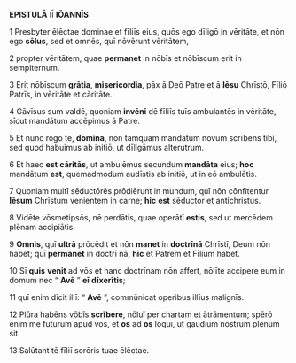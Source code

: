 **EPISTULĀ** IĪ **IŌANNĪS**

1 Presbyter ēlēctae dominae et fīliīs eius, quōs ego dīligō in vēritāte, et nōn ego **sōlus**, sed et omnēs, quī nōvērunt vēritātem, 

2 propter vēritātem, quae **permanet** in nōbīs et nōbīscum erit in sempiternum. 

3 Erit nōbīscum **grātia**, **misericordia**, pāx ā Deō Patre et ā **Iēsu** Chrīstō, Fīliō Patrīs, in vēritāte et cāritāte.

4 Gāvīsus sum valdē, quoniam **invēnī** dē fīliīs tuīs ambulantēs in vēritāte, sīcut mandātum accēpimus ā Patre. 

5 Et nunc rogō tē, **domina**, nōn tamquam mandātum novum scrībēns tibi, sed quod habuimus ab initiō, ut dīligāmus alterutrum. 

6 Et haec **est** **cāritās**, ut ambulēmus secundum **mandāta** eius; **hoc** mandātum **est**, quemadmodum audīstis ab initiō, ut in eō ambulētis.

7 Quoniam multī sēductōrēs prōdiērunt in mundum, quī nōn cōnfitentur **Iēsum** Chrīstum venientem in carne; **hic** **est** sēductor et antichristus. 

8 Vidēte vōsmetipsōs, nē perdātis, quae operātī **estis**, sed ut mercēdem plēnam accipiātis. 

9 **Omnis**, quī **ultrā** prōcēdit et nōn **manet** in **doctrīnā** Chrīstī, Deum nōn habet; quī **permanet** in doctrī nā, **hic** et Patrem et Fīlium habet. 

10 Sī **quis** **venit** ad vōs et hanc doctrīnam nōn affert, nōlīte accipere eum in domum nec “ **Avē** ” **eī** **dīxerītis**; 

11 quī enim dīcit illī: “ **Avē** ”, commūnicat operibus illīus malignīs.

12 Plūra habēns vōbīs **scrībere**, nōluī per chartam et ātrāmentum; spērō enim mē futūrum apud vōs, et **os** ad **os** loquī, ut gaudium nostrum plēnum sit.

13 Salūtant tē fīliī sorōris tuae ēlēctae.


